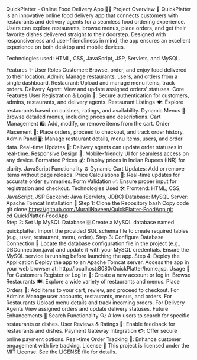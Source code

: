 QuickPlatter - Online Food Delivery App 🍔🍕
Project Overview 📜
QuickPlatter is an innovative online food delivery app that connects customers with restaurants and delivery agents for a seamless food ordering experience. Users can explore restaurants, browse menus, place orders, and get their favorite dishes delivered straight to their doorstep. Designed with responsiveness and user-friendliness in mind, the app ensures an excellent experience on both desktop and mobile devices.

Technologies used: HTML, CSS, JavaScript, JSP, Servlets, and MySQL.

Features ✨
User Roles
Customer: Browse, order, and enjoy food delivered to their location.
Admin: Manage restaurants, users, and orders from a single dashboard.
Restaurant: Upload and manage menu items, track orders.
Delivery Agent: View and update assigned orders' statuses.
Core Features
User Registration & Login 🔑: Secure authentication for customers, admins, restaurants, and delivery agents.
Restaurant Listings 🍽: Explore restaurants based on cuisines, ratings, and availability.
Dynamic Menus 🍕: Browse detailed menus, including prices and descriptions.
Cart Management 🛍: Add, modify, or remove items from the cart.
Order Placement 🛒: Place orders, proceed to checkout, and track order history.
Admin Panel 🖥: Manage restaurant details, menu items, users, and order data.
Real-time Updates 🔄: Delivery agents can update order statuses in real-time.
Responsive Design 📱: Mobile-friendly UI for seamless access on any device.
Formatted Prices 💰: Display prices in Indian Rupees (INR) for clarity.
JavaScript Functionality ⚙
Dynamic Cart Updates: Add or remove items without page reloads.
Price Calculations 💸: Real-time updates for accurate order summaries.
Form Validation ✅: Ensure proper input for registration and checkout.
Technologies Used 🛠
Frontend: HTML, CSS, JavaScript, JSP
Backend: Java (Servlets, JDBC)
Database: MySQL
Server: Apache Tomcat
Installation 🚀
Step 1: Clone the Repository
bash
Copy code
git clone https://github.com/MuraliNaveen/QuickPlatter-FoodApp.git  
cd QuickPlatter-FoodApp  
Step 2: Set Up MySQL Database 🗄
Create a MySQL database named quickplatter.
Import the provided SQL schema file to create required tables (e.g., user, restaurant, menu, order).
Step 3: Configure Database Connection 🔌
Locate the database configuration file in the project (e.g., DBConnection.java) and update it with your MySQL credentials.
Ensure the MySQL service is running before launching the app.
Step 4: Deploy the Application
Deploy the app to an Apache Tomcat server.
Access the app in your web browser at: http://localhost:8080/QuickPlatter/home.jsp.
Usage 🍴
For Customers
Register or Log In 🔑: Create a new account or log in.
Browse Restaurants 🍽: Explore a wide variety of restaurants and menus.
Place Orders 🛒: Add items to your cart, review, and proceed to checkout.
For Admins
Manage user accounts, restaurants, menus, and orders.
For Restaurants
Upload menu details and track incoming orders.
For Delivery Agents
View assigned orders and update delivery statuses.
Future Enhancements 🔮
Search Functionality 🔍: Allow users to search for specific restaurants or dishes.
User Reviews & Ratings 🌟: Enable feedback for restaurants and dishes.
Payment Gateway Integration 💳: Offer secure online payment options.
Real-time Order Tracking 📍: Enhance customer engagement with live tracking.
License 📜
This project is licensed under the MIT License. See the LICENSE file for details.

